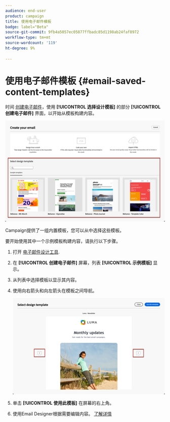 ```yaml
---
audience: end-user
product: campaign
title: 使用电子邮件模板
badge: label="Beta"
source-git-commit: 9fb4a5057ec05877ffbadc85d1198ab24faf8972
workflow-type: tm+mt
source-wordcount: '119'
ht-degree: 9%

---
```


# 使用电子邮件模板 {#email-saved-content-templates}

时间 [创建电子邮件](../email/create-email.md)，使用 **[!UICONTROL 选择设计模板]** 的部分 **[!UICONTROL 创建电子邮件]** 界面，以开始从模板构建内容。

![](assets/email_designer-sample-templates.png)

Campaign提供了一组内置模板，您可以从中选择这些模板。

要开始使用其中一个示例模板构建内容，请执行以下步骤。

1. 打开 [电子邮件设计工具](get-started-email-designer.md).

1. 在 **[!UICONTROL 创建电子邮件]** 屏幕，列表 **[!UICONTROL 示例模板]**  显示。

1. 从列表中选择模板以显示其内容。

1. 使用向右箭头和向左箭头在模板之间导航。

   ![](assets/email_designer-sample-templates-navigate.png)

1. 单击 **[!UICONTROL 使用此模板]** 在屏幕的右上角。

1. 使用Email Designer根据需要编辑内容。 [了解详情](create-email-content.md)
